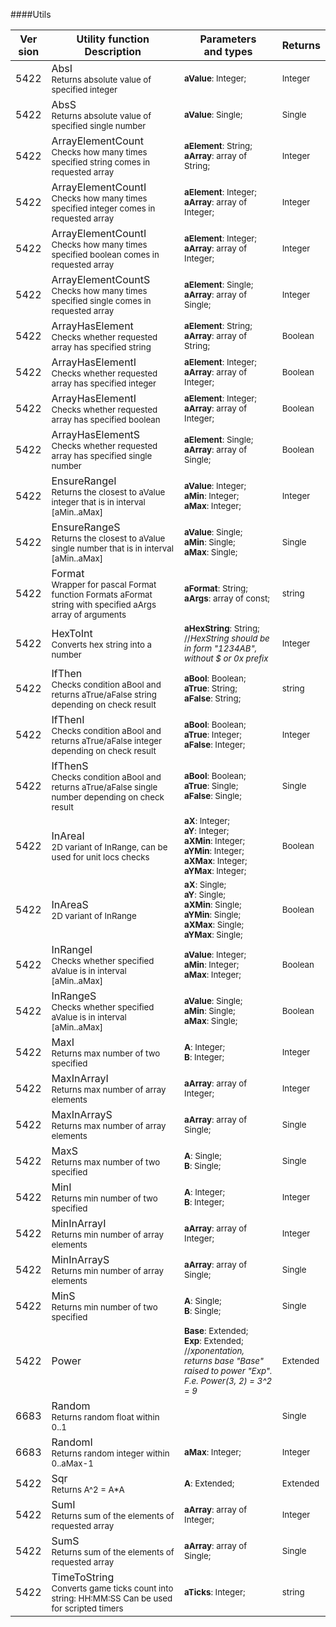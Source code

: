 ####Utils

| Ver<br/>sion | Utility function<br/> Description | Parameters<br/>and types | Returns |
| ------- | ------------------------------------ | -------------- | ------- |
| 5422 | AbsI<br/><sub> Returns absolute value of specified integer</sub> | <sub>**aValue**: Integer;</sub> | <sub>Integer</sub> |
| 5422 | AbsS<br/><sub> Returns absolute value of specified single number</sub> | <sub>**aValue**: Single;</sub> | <sub>Single</sub> |
| 5422 | ArrayElementCount<br/><sub> Checks how many times specified string comes in requested array</sub> | <sub>**aElement**: String; <br/> **aArray**: array of String;</sub> | <sub>Integer</sub> |
| 5422 | ArrayElementCountI<br/><sub> Checks how many times specified integer comes in requested array</sub> | <sub>**aElement**: Integer; <br/> **aArray**: array of Integer;</sub> | <sub>Integer</sub> |
| 5422 | ArrayElementCountI<br/><sub> Checks how many times specified boolean comes in requested array</sub> | <sub>**aElement**: Integer; <br/> **aArray**: array of Integer;</sub> | <sub>Integer</sub> |
| 5422 | ArrayElementCountS<br/><sub> Checks how many times specified single comes in requested array</sub> | <sub>**aElement**: Single; <br/> **aArray**: array of Single;</sub> | <sub>Integer</sub> |
| 5422 | ArrayHasElement<br/><sub> Checks whether requested array has specified string</sub> | <sub>**aElement**: String; <br/> **aArray**: array of String;</sub> | <sub>Boolean</sub> |
| 5422 | ArrayHasElementI<br/><sub> Checks whether requested array has specified integer</sub> | <sub>**aElement**: Integer; <br/> **aArray**: array of Integer;</sub> | <sub>Boolean</sub> |
| 5422 | ArrayHasElementI<br/><sub> Checks whether requested array has specified boolean</sub> | <sub>**aElement**: Integer; <br/> **aArray**: array of Integer;</sub> | <sub>Boolean</sub> |
| 5422 | ArrayHasElementS<br/><sub> Checks whether requested array has specified single number</sub> | <sub>**aElement**: Single; <br/> **aArray**: array of Single;</sub> | <sub>Boolean</sub> |
| 5422 | EnsureRangeI<br/><sub> Returns the closest to aValue integer that is in interval [aMin..aMax]</sub> | <sub>**aValue**: Integer; <br/> **aMin**: Integer; <br/> **aMax**: Integer;</sub> | <sub>Integer</sub> |
| 5422 | EnsureRangeS<br/><sub> Returns the closest to aValue single number that is in interval [aMin..aMax]</sub> | <sub>**aValue**: Single; <br/> **aMin**: Single; <br/> **aMax**: Single;</sub> | <sub>Single</sub> |
| 5422 | Format<br/><sub> Wrapper for pascal Format function Formats aFormat string with specified aArgs array of arguments</sub> | <sub>**aFormat**: String; <br/> **aArgs**: array of const;</sub> | <sub>string</sub> |
| 5422 | HexToInt<br/><sub> Converts hex string into a number</sub> | <sub>**aHexString**: String; //_HexString should be in form "1234AB", without $ or 0x prefix_</sub> | <sub>Integer</sub> |
| 5422 | IfThen<br/><sub> Checks condition aBool and returns aTrue/aFalse string depending on check result</sub> | <sub>**aBool**: Boolean; <br/> **aTrue**: String; <br/> **aFalse**: String;</sub> | <sub>string</sub> |
| 5422 | IfThenI<br/><sub> Checks condition aBool and returns aTrue/aFalse integer depending on check result</sub> | <sub>**aBool**: Boolean; <br/> **aTrue**: Integer; <br/> **aFalse**: Integer;</sub> | <sub>Integer</sub> |
| 5422 | IfThenS<br/><sub> Checks condition aBool and returns aTrue/aFalse single number depending on check result</sub> | <sub>**aBool**: Boolean; <br/> **aTrue**: Single; <br/> **aFalse**: Single;</sub> | <sub>Single</sub> |
| 5422 | InAreaI<br/><sub> 2D variant of InRange, can be used for unit locs checks</sub> | <sub>**aX**: Integer; <br/> **aY**: Integer; <br/> **aXMin**: Integer; <br/> **aYMin**: Integer; <br/> **aXMax**: Integer; <br/> **aYMax**: Integer;</sub> | <sub>Boolean</sub> |
| 5422 | InAreaS<br/><sub> 2D variant of InRange</sub> | <sub>**aX**: Single; <br/> **aY**: Single; <br/> **aXMin**: Single; <br/> **aYMin**: Single; <br/> **aXMax**: Single; <br/> **aYMax**: Single;</sub> | <sub>Boolean</sub> |
| 5422 | InRangeI<br/><sub> Checks whether specified aValue is in interval [aMin..aMax]</sub> | <sub>**aValue**: Integer; <br/> **aMin**: Integer; <br/> **aMax**: Integer;</sub> | <sub>Boolean</sub> |
| 5422 | InRangeS<br/><sub> Checks whether specified aValue is in interval [aMin..aMax]</sub> | <sub>**aValue**: Single; <br/> **aMin**: Single; <br/> **aMax**: Single;</sub> | <sub>Boolean</sub> |
| 5422 | MaxI<br/><sub> Returns max number of two specified</sub> | <sub>**A**: Integer; <br/> **B**: Integer;</sub> | <sub>Integer</sub> |
| 5422 | MaxInArrayI<br/><sub> Returns max number of array elements</sub> | <sub>**aArray**: array of Integer;</sub> | <sub>Integer</sub> |
| 5422 | MaxInArrayS<br/><sub> Returns max number of array elements</sub> | <sub>**aArray**: array of Single;</sub> | <sub>Single</sub> |
| 5422 | MaxS<br/><sub> Returns max number of two specified</sub> | <sub>**A**: Single; <br/> **B**: Single;</sub> | <sub>Single</sub> |
| 5422 | MinI<br/><sub> Returns min number of two specified</sub> | <sub>**A**: Integer; <br/> **B**: Integer;</sub> | <sub>Integer</sub> |
| 5422 | MinInArrayI<br/><sub> Returns min number of array elements</sub> | <sub>**aArray**: array of Integer;</sub> | <sub>Integer</sub> |
| 5422 | MinInArrayS<br/><sub> Returns min number of array elements</sub> | <sub>**aArray**: array of Single;</sub> | <sub>Single</sub> |
| 5422 | MinS<br/><sub> Returns min number of two specified</sub> | <sub>**A**: Single; <br/> **B**: Single;</sub> | <sub>Single</sub> |
| 5422 | Power<br/><sub></sub> | <sub>**Base**: Extended; <br/> **Exp**: Extended; //_xponentation, returns base "Base" raised to power "Exp". F.e. Power(3, 2) = 3^2 = 9_</sub> | <sub>Extended</sub> |
| 6683 | Random<br/><sub> Returns random float within 0..1</sub> | <sub></sub> | <sub>Single</sub> |
| 6683 | RandomI<br/><sub> Returns random integer within 0..aMax-1</sub> | <sub>**aMax**: Integer;</sub> | <sub>Integer</sub> |
| 5422 | Sqr<br/><sub> Returns A^2 = A*A</sub> | <sub>**A**: Extended;</sub> | <sub>Extended</sub> |
| 5422 | SumI<br/><sub> Returns sum of the elements of requested array</sub> | <sub>**aArray**: array of Integer;</sub> | <sub>Integer</sub> |
| 5422 | SumS<br/><sub> Returns sum of the elements of requested array</sub> | <sub>**aArray**: array of Single;</sub> | <sub>Single</sub> |
| 5422 | TimeToString<br/><sub> Converts game ticks count into string: HH:MM:SS Can be used for scripted timers</sub> | <sub>**aTicks**: Integer;</sub> | <sub>string</sub> |
